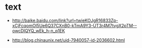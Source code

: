 # text

  - http://baike.baidu.com/link?url=twieKOJgR16833Zp-xCjFcqomOl5Ue6Q37CXnB0-kTmA9Y3-UT3r4M7tvgX2pTM--owcDIQYQ_wEk_h-n_p1EK
  
  - http://blog.chinaunix.net/uid-7940057-id-2036602.html

